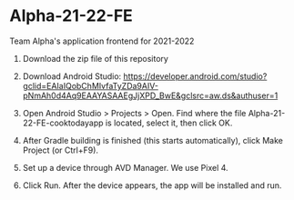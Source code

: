 # Alpha-21-22-FE
Team Alpha's application frontend for 2021-2022

1.  Download the zip file of this repository

2. Download Android Studio: 
https://developer.android.com/studio?gclid=EAIaIQobChMIvfaTyZDa9AIV-pNmAh0d4Aq9EAAYASAAEgJjXPD_BwE&gclsrc=aw.ds&authuser=1 

3. Open Android Studio > Projects > Open. Find where the file Alpha-21-22-FE-cooktodayapp is located, select it, then click OK.

4. After Gradle building is finished (this starts automatically), click Make Project (or Ctrl+F9).

5. Set up a device through AVD Manager. We use Pixel 4.

6. Click Run. After the device appears, the app will be installed and run.
